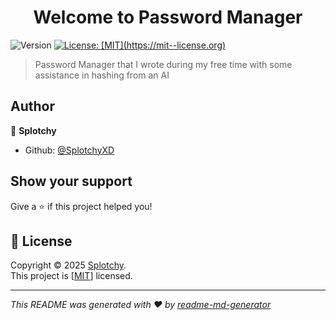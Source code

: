 <h1 align="center">Welcome to Password Manager</h1>
<p>
  <img alt="Version" src="https://img.shields.io/badge/version-1.0-blue.svg?cacheSeconds=2592000" />
  <a href="[MIT](https://mit-license.org)" target="_blank">
    <img alt="License: [MIT](https://mit--license.org)" src="https://img.shields.io/badge/License-[MIT](https://mit--license.org)-yellow.svg" />
  </a>
</p>

> Password Manager that I wrote during my free time with some assistance in hashing from an AI

## Author

👤 **Splotchy**

* Github: [@SplotchyXD](https://github.com/SplotchyXD)

## Show your support

Give a ⭐️ if this project helped you!

## 📝 License

Copyright © 2025 [Splotchy](https://github.com/SplotchyXD).<br />
This project is [[MIT](https://mit--license.org)] licensed.

***
_This README was generated with ❤️ by [readme-md-generator](https://github.com/kefranabg/readme-md-generator)_
